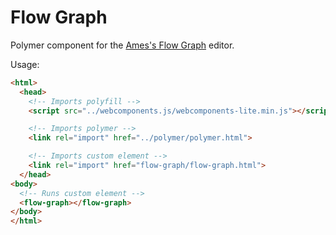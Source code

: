 # Flow Graph

Polymer component for the [Ames's Flow Graph](https://github.com/Ames/flow) editor.

Usage:

```HTML
<html>
  <head>
	<!-- Imports polyfill -->
	<script src="../webcomponents.js/webcomponents-lite.min.js"></script>

	<!-- Imports polymer -->
	<link rel="import" href="../polymer/polymer.html">

	<!-- Imports custom element -->
	<link rel="import" href="flow-graph/flow-graph.html">
  </head>
<body>
  <!-- Runs custom element -->
  <flow-graph></flow-graph>
</body>
</html>
```